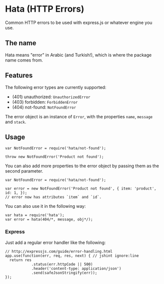 # Hata (HTTP Errors)
Common HTTP errors to be used with express.js or whatever engine you use.

## The name
Hata means "error" in Arabic (and Turkish!), which is where the package name comes from.

## Features

The following error types are currently supported:
- (401) unauthorized: `UnauthorizedError` 
- (403) forbidden: `ForbiddenError`
- (404) not-found: `NotFoundError`


The error object is an instance of `Error`, with the properties `name`, `message` and `stack`.

## Usage

    var NotFoundError = require('hata/not-found');

    throw new NotFoundError('Product not found');

You can also add more properties to the error object by passing them as the second parameter.

    var NotFoundError = require('hata/not-found');

    var error = new NotFoundError('Product not found', { item: 'product', id: 1, });
    // error now has attributes `item` and `id`.

You can also use it in the following way:

    var hata = require('hata');
    var error = hata(404/*, message, obj*/);

### Express
Just add a regular error handler like the following:

    // http://expressjs.com/guide/error-handling.html
    app.use(function(err, req, res, next) { // jshint ignore:line
      return res
                .status(err.httpCode || 500)
                .header('content-type: application/json')
                .send(safeJsonStringify(err));
    });
